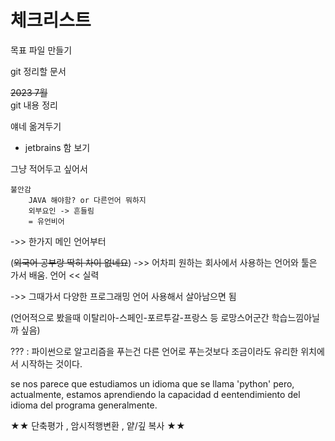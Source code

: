 # 체크리스트

목표 파일 만들기

git 정리할 문서

~~2023 7월~~<br> git 내용 정리<p>

얘네 옮겨두기

- jetbrains 함 보기

그냥 적어두고 싶어서

    불안감 
        JAVA 해야함? or 다른언어 뭐하지 
        외부요인 -> 흔들림
        = 유언비어
->> 한가지 메인 언어부터<p>
(~~외국어 공부랑 딱히 차이 없네요~~)
->> 어차피 원하는 회사에서 사용하는 언어와 툴은 가서 배움. 언어 << 실력 <p>
->> 그때가서 다양한 프로그래밍 언어 사용해서 살아남으면 됨 <p>
(언어적으로 봤을때 이탈리아-스페인-포르투갈-프랑스 등 로망스어군간 학습느낌아닐까 싶음)<p>
???  : 파이썬으로 알고리즘을 푸는건 다른 언어로 푸는것보다 조금이라도 유리한 위치에서 시작하는 것이다.

se nos parece que estudiamos un idioma que se llama 'python' pero, actualmente, estamos aprendiendo la capacidad d eentendimiento del idioma del programa generalmente.

★★ 단축평가 , 암시적행변환 , 얕/깊 복사 ★★
